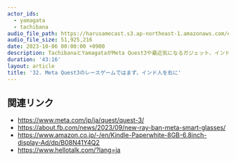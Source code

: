 ```yaml
---
actor_ids:
  - yamagata
  - tachibana
audio_file_path: https://harusamecast.s3.ap-northeast-1.amazonaws.com/episodes/32.mp3
audio_file_size: 51,925,216
date: 2023-10-06 00:00:00 +0900
description: TachibanaとYamagataがMeta Quest3や最近気になるガジェット、インドとの異文化交流について話しました
duration: '43:16'
layout: article
title: '32. Meta Quest3のレースゲームではまず、インド人を右に'
---
```


## 関連リンク

- https://www.meta.com/jp/ja/quest/quest-3/
- https://about.fb.com/news/2023/09/new-ray-ban-meta-smart-glasses/
- https://www.amazon.co.jp/-/en/Kindle-Paperwhite-8GB-6.8inch-display-Ad/dp/B08N41Y4Q2
- https://www.hellotalk.com/?lang=ja
